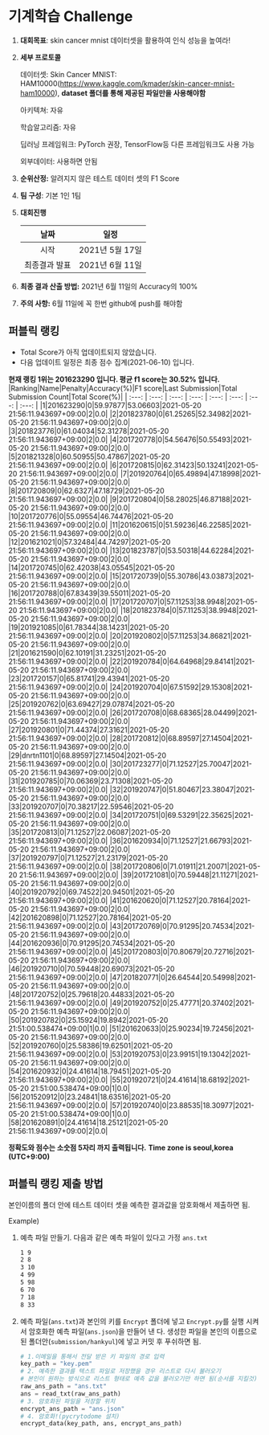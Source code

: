 # **기계학습 Challenge**
1. **대회목표**: skin cancer mnist 데이터셋을 활용하여 인식 성능을 높여라!

2. **세부 프로토콜**

   데이터셋: Skin Cancer MNIST: HAM10000(https://www.kaggle.com/kmader/skin-cancer-mnist-ham10000), 
           **dataset 폴더를 통해 제공된 파일만을 사용해야함**

   아키텍쳐: 자유

   학습알고리즘: 자유

   딥러닝 프레임워크: PyTorch 권장, TensorFlow등 다른 프레임워크도 사용 가능

   외부데이터: 사용하면 안됨

3. **순위산정:** 알려지지 않은 테스트 데이터 셋의 F1 Score

4. **팀 구성**: 기본 1인 1팀

5. **대회진행**

   |     날짜      |      일정       |
   | :-----------: | :-------------: |
   |     시작      | 2021년 5월 17일 |
   | 최종결과 발표 | 2021년 6월 11일  |

6. **최종 결과 산출 방법:** 2021년 6월 11일의 Accuracy의 100%

7. **주의 사항:** 6월 11일에 꼭 한번 github에 push를 해야함


## 퍼블릭 랭킹

  
- Total Score가 아직 업데이트되지 않았습니다. 
 - 다음 업데이트 일정은 최종 점수 집계(2021-06-10) 입니다.
  
**현재 랭킹 1위는 201623290 입니다. 평균 f1 score는 30.52% 입니다.**
|Ranking|Name|Penalty|Accuracy(%)|F1 score|Last Submission|Total Submission Count|Total Score(%)|
| :---: | :---: | :---: | :---: | :---: | :---: | :---: | :---: |
|1|201623290|0|59.97877|53.06603|2021-05-20 21:56:11.943697+09:00|2|0.0|
|2|201823780|0|61.25265|52.34982|2021-05-20 21:56:11.943697+09:00|2|0.0|
|3|201823776|0|61.04034|52.31278|2021-05-20 21:56:11.943697+09:00|2|0.0|
|4|201720778|0|54.56476|50.55493|2021-05-20 21:56:11.943697+09:00|2|0.0|
|5|201821328|0|60.50955|50.47867|2021-05-20 21:56:11.943697+09:00|2|0.0|
|6|201720815|0|62.31423|50.13241|2021-05-20 21:56:11.943697+09:00|2|0.0|
|7|201920764|0|65.49894|47.18998|2021-05-20 21:56:11.943697+09:00|2|0.0|
|8|201720809|0|62.6327|47.18729|2021-05-20 21:56:11.943697+09:00|2|0.0|
|9|201720804|0|58.28025|46.87188|2021-05-20 21:56:11.943697+09:00|2|0.0|
|10|201720776|0|55.09554|46.74476|2021-05-20 21:56:11.943697+09:00|2|0.0|
|11|201620615|0|51.59236|46.22585|2021-05-20 21:56:11.943697+09:00|2|0.0|
|12|201621021|0|57.32484|44.74297|2021-05-20 21:56:11.943697+09:00|2|0.0|
|13|201823787|0|53.50318|44.62284|2021-05-20 21:56:11.943697+09:00|2|0.0|
|14|201720745|0|62.42038|43.05545|2021-05-20 21:56:11.943697+09:00|2|0.0|
|15|201720739|0|55.30786|43.03873|2021-05-20 21:56:11.943697+09:00|2|0.0|
|16|201720788|0|67.83439|39.55011|2021-05-20 21:56:11.943697+09:00|2|0.0|
|17|201720707|0|57.11253|38.9948|2021-05-20 21:56:11.943697+09:00|2|0.0|
|18|201823784|0|57.11253|38.9948|2021-05-20 21:56:11.943697+09:00|2|0.0|
|19|201921085|0|61.78344|38.14231|2021-05-20 21:56:11.943697+09:00|2|0.0|
|20|201920802|0|57.11253|34.86821|2021-05-20 21:56:11.943697+09:00|2|0.0|
|21|201621590|0|62.10191|31.23251|2021-05-20 21:56:11.943697+09:00|2|0.0|
|22|201920784|0|64.64968|29.84141|2021-05-20 21:56:11.943697+09:00|2|0.0|
|23|201720157|0|65.81741|29.43941|2021-05-20 21:56:11.943697+09:00|2|0.0|
|24|201920704|0|67.51592|29.15308|2021-05-20 21:56:11.943697+09:00|2|0.0|
|25|201920762|0|63.69427|29.07874|2021-05-20 21:56:11.943697+09:00|2|0.0|
|26|201720708|0|68.68365|28.04499|2021-05-20 21:56:11.943697+09:00|2|0.0|
|27|201920801|0|71.44374|27.31621|2021-05-20 21:56:11.943697+09:00|2|0.0|
|28|201720812|0|68.89597|27.14504|2021-05-20 21:56:11.943697+09:00|2|0.0|
|29|dnrtn1101|0|68.89597|27.14504|2021-05-20 21:56:11.943697+09:00|2|0.0|
|30|201723277|0|71.12527|25.70047|2021-05-20 21:56:11.943697+09:00|2|0.0|
|31|201920785|0|70.06369|23.71308|2021-05-20 21:56:11.943697+09:00|2|0.0|
|32|201920747|0|51.80467|23.38047|2021-05-20 21:56:11.943697+09:00|2|0.0|
|33|201920707|0|70.38217|22.59546|2021-05-20 21:56:11.943697+09:00|2|0.0|
|34|201720751|0|69.53291|22.35625|2021-05-20 21:56:11.943697+09:00|2|0.0|
|35|201720813|0|71.12527|22.06087|2021-05-20 21:56:11.943697+09:00|2|0.0|
|36|201620934|0|71.12527|21.66793|2021-05-20 21:56:11.943697+09:00|2|0.0|
|37|201920797|0|71.12527|21.23179|2021-05-20 21:56:11.943697+09:00|2|0.0|
|38|201720806|0|71.01911|21.20071|2021-05-20 21:56:11.943697+09:00|2|0.0|
|39|201721081|0|70.59448|21.11271|2021-05-20 21:56:11.943697+09:00|2|0.0|
|40|201920792|0|69.74522|20.94501|2021-05-20 21:56:11.943697+09:00|2|0.0|
|41|201620620|0|71.12527|20.78164|2021-05-20 21:56:11.943697+09:00|2|0.0|
|42|201620898|0|71.12527|20.78164|2021-05-20 21:56:11.943697+09:00|2|0.0|
|43|201720769|0|70.91295|20.74534|2021-05-20 21:56:11.943697+09:00|2|0.0|
|44|201620936|0|70.91295|20.74534|2021-05-20 21:56:11.943697+09:00|2|0.0|
|45|201720803|0|70.80679|20.72716|2021-05-20 21:56:11.943697+09:00|2|0.0|
|46|201920710|0|70.59448|20.69073|2021-05-20 21:56:11.943697+09:00|2|0.0|
|47|201820771|0|26.64544|20.54998|2021-05-20 21:56:11.943697+09:00|2|0.0|
|48|201720752|0|25.79618|20.44833|2021-05-20 21:56:11.943697+09:00|2|0.0|
|49|201920752|0|25.47771|20.37402|2021-05-20 21:56:11.943697+09:00|2|0.0|
|50|201920782|0|25.15924|19.8942|2021-05-20 21:51:00.538474+09:00|1|0.0|
|51|201620633|0|25.90234|19.72456|2021-05-20 21:56:11.943697+09:00|2|0.0|
|52|201920760|0|25.58386|19.62501|2021-05-20 21:56:11.943697+09:00|2|0.0|
|53|201920753|0|23.99151|19.13042|2021-05-20 21:56:11.943697+09:00|2|0.0|
|54|201620932|0|24.41614|18.79451|2021-05-20 21:56:11.943697+09:00|2|0.0|
|55|201920721|0|24.41614|18.68192|2021-05-20 21:51:00.538474+09:00|1|0.0|
|56|201520912|0|23.24841|18.63516|2021-05-20 21:56:11.943697+09:00|2|0.0|
|57|201920740|0|23.88535|18.30977|2021-05-20 21:51:00.538474+09:00|1|0.0|
|58|201620891|0|24.41614|18.25121|2021-05-20 21:56:11.943697+09:00|2|0.0|


**정확도와 점수는 소숫점 5자리 까지 출력됩니다.**
**Time zone is seoul,korea (UTC+9:00)**
## 퍼블릭 랭킹 제출 방법

본인이름의 폴더 안에 테스트 데이터 셋을 예측한 결과값을 암호화해서 제출하면 됨.

Example) 

1. 예측 파일 만들기. 다음과 같은 예측 파일이 있다고 가정 `ans.txt`

   ```tex
   1 9
   2 8
   3 10
   4 99
   5 98
   6 70
   7 18
   8 33
   ```

2. 예측 파일(`ans.txt`)과 본인의 키를 `Encrypt` 폴더에 넣고 `Encrypt.py`를 실행 시켜서 암호화한 예측 파일(`ans.json`)을 만들어 낸 다. 생성한 파일을 본인의 이름으로 된 폴더안(`submission/hankyul`)에 넣고 커밋 후 푸쉬하면 됨.

   ```python
   # 1.이메일을 통해서 전달 받은 키 파일의 경로 입력
   key_path = "key.pem"
   # 2. 예측한 결과를 텍스트 파일로 저장했을 경우 리스트로 다시 불러오기
   # 본인이 원하는 방식으로 리스트 형태로 예측 값을 불러오기만 하면 됨(순서를 지킬것)
   raw_ans_path = "ans.txt"
   ans = read_txt(raw_ans_path)
   # 3. 암호화된 파일을 저장할 위치
   encrypt_ans_path = "ans.json"
   # 4. 암호화!(pycrytodome 설치)
   encrypt_data(key_path, ans, encrypt_ans_path)
   ```




